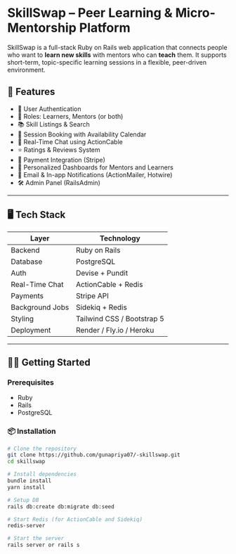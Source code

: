 # SkillSwap – Peer Learning & Micro-Mentorship Platform

SkillSwap is a full-stack Ruby on Rails web application that connects people who want to **learn new skills** with mentors who can **teach** them. It supports short-term, topic-specific learning sessions in a flexible, peer-driven environment.

## 🚀 Features

- 🔐 User Authentication 
- 👥 Roles: Learners, Mentors (or both)
- 📚 Skill Listings & Search
- 📆 Session Booking with Availability Calendar
- 💬 Real-Time Chat using ActionCable
- ⭐ Ratings & Reviews System
- 💸 Payment Integration (Stripe)
- 🧾 Personalized Dashboards for Mentors and Learners
- 🔔 Email & In-app Notifications (ActionMailer, Hotwire)
- 🛠 Admin Panel (RailsAdmin)

---

## 🖥️ Tech Stack

| Layer           | Technology                 |
| --------------- | -------------------------- |
| Backend         | Ruby on Rails              |
| Database        | PostgreSQL                 |
| Auth            | Devise + Pundit            |
| Real-Time Chat  | ActionCable + Redis        |
| Payments        | Stripe API                 |
| Background Jobs | Sidekiq + Redis            |
| Styling         | Tailwind CSS / Bootstrap 5 |
| Deployment      | Render / Fly.io / Heroku   |

---

## 🧑‍💻 Getting Started

###  Prerequisites

- Ruby
- Rails
- PostgreSQL

### 📦 Installation

```bash
# Clone the repository
git clone https://github.com/gunapriya07/-skillswap.git
cd skillswap

# Install dependencies
bundle install
yarn install

# Setup DB
rails db:create db:migrate db:seed

# Start Redis (for ActionCable and Sidekiq)
redis-server

# Start the server
rails server or rails s
```
